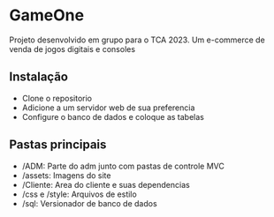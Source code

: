 # GameOne
Projeto desenvolvido em grupo para o TCA 2023. Um e-commerce de venda de jogos digitais e consoles

## Instalação
- Clone o repositorio 
- Adicione a um servidor web de sua preferencia 
- Configure o banco de dados e coloque as tabelas

## Pastas principais
- /ADM: Parte do adm junto com pastas de controle MVC
- /assets: Imagens do site
- /Cliente: Area do cliente e suas dependencias
- /css e /style: Arquivos de estilo
- /sql: Versionador de banco de dados

